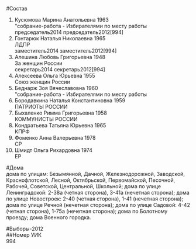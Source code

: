 #Состав  
1. Кусюмова Марина Анатольевна 1963  
    "собрание-работа - Избирателями по месту работы  
    председатель2014 председатель2012[994]  
2. Гонтарюк Наталья Николаевна 1965  
    ЛДПР  
    заместитель2014 заместитель2012[994]  
3. Алешина Любовь Григорьевна 1948  
    За женщин России  
    секретарь2014 секретарь2012[994]  
4. Алексеева Ольга Юрьевна 1955  
    Союз женщин России  
5. Беднарж Зоя Вячеславовна 1960  
    "собрание-работа - Избирателями по месту работы  
6. Бородавкина Наталья Константиновна 1959  
    ПАТРИОТЫ РОССИИ  
7. Быхаленко Римма Григорьевна 1958  
    КОММУНИСТЫ РОССИИ  
8. Кондратьева Татьяна Юрьевна 1965  
    КПРФ  
9. Фоменко Анна Валерьевна 1978  
    СР  
10. Шмидт Ольга Рихардовна 1974  
    ЕР  
  
#Дома  
дома по улицам: Безымянной, Дачной, Железнодорожной, Заводской, Краснофлотской, Лесной, Октябрьской, Первомайской, Песочной, Рабочей, Советской, Центральной, Школьной; дома по улице Ленинградской: 2-38а (четная сторона), 3-41а (нечетная сторона); дома по улице Новостроек: 2-40 (четная сторона), 1-41 (нечетная сторона); дома по улице Речной (нечетная сторона); дома по улице Садовой: 4-42 (четная сторона), 1-75а (нечетная сторона); дома по Болотному проезду; дома Военного городка.  
  
#Выборы-2012  
##Номер УИК  
994  
